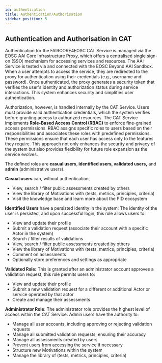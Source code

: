 ```yaml
---
id: authentication
title: Authentication/Authorisation 
sidebar_position: 5
---
```


## Authentication and Authorisation in CAT 
<p>Authentication for the FAIRCORE4EOSC CAT Service is managed via the EOSC AAI Core Infrastructure Proxy, which offers a centralised single sign-on (SSO) mechanism for accessing services and resources. The AAI Service is tested via and connected with the EOSC Beyond AAI Sandbox. When a user attempts to access the service, they are redirected to the proxy for authentication using their credentials (e.g., username and password). Once authenticated, the proxy generates a security token that verifies the user's identity and authorization status during service interactions. This system enhances security and simplifies user authentication.</p>
<p>Authorization, however, is handled internally by the CAT Service. Users must provide valid authentication credentials, which the system verifies before granting access to authorized resources. The CAT Service implements <b>Role-Based Access Control (RBAC)</b> to enforce fine-grained access permissions. RBAC assigns specific roles to users based on their responsibilities and associates these roles with predefined permissions. These permissions ensure that each user has access only to the features they require. This approach not only enhances the security and privacy of the system but also provides flexibility for future role expansion as the service evolves.</p>
<p>The defined roles are <b>casual users,  identified users, validated users,</b> and <b>admin</b> (administrative users).</p>

<p><b>Casual users</b> can, without authentication,</p>

- View, search / filter public assessments created by others
- View the library of Motivations with (tests, metrics, principles, criteria)
- Visit the knowledge base and learn more about the PID ecosystem

<p><b>Identified Users</b> have a persisted identity in the system: The identity of the user is persisted, and upon successful login, this role allows users to:</p>

- View and update their profile
- Submit a validation request (associate their account with a specific Actor in the system)
- Search / filter results of validations
- View, search / filter public assessments created by others
- View the library of Motivations with (tests, metrics, principles, criteria)
- Comment on assessments
- Optionally store preferences and settings as appropriate

<p><b>Validated Role:</b> This is granted after an administrator account approves a validation request, this role permits users to:</p>

- View and update their profile
- Submit a new validation request for a different or additional Actor or service operated by that actor
- Create and manage their assessments

<p><b>Administrator Role:</b> The administrator role provides the highest level of access within the CAT Service. Admin users have the authority to:</p>

- Manage all user accounts, including approving or rejecting validation requests
- Manage all submitted validation requests, ensuring their accuracy
- Manage all assessments created by users
- Prevent users from accessing the service if necessary
- Structure new Motivations within the system
- Manage the library of (tests, metrics, principles, criteria)




